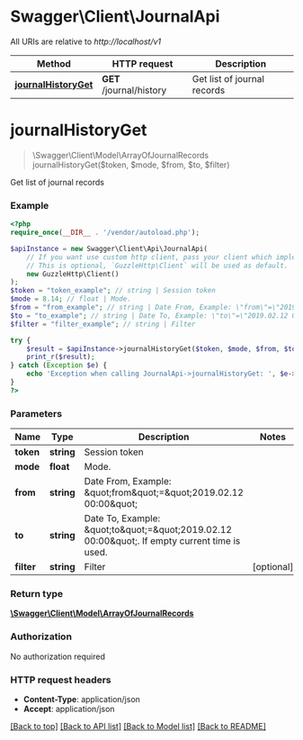 # Swagger\Client\JournalApi

All URIs are relative to *http://localhost/v1*

Method | HTTP request | Description
------------- | ------------- | -------------
[**journalHistoryGet**](JournalApi.md#journalHistoryGet) | **GET** /journal/history | Get list of journal records


# **journalHistoryGet**
> \Swagger\Client\Model\ArrayOfJournalRecords journalHistoryGet($token, $mode, $from, $to, $filter)

Get list of journal records

### Example
```php
<?php
require_once(__DIR__ . '/vendor/autoload.php');

$apiInstance = new Swagger\Client\Api\JournalApi(
    // If you want use custom http client, pass your client which implements `GuzzleHttp\ClientInterface`.
    // This is optional, `GuzzleHttp\Client` will be used as default.
    new GuzzleHttp\Client()
);
$token = "token_example"; // string | Session token
$mode = 8.14; // float | Mode.
$from = "from_example"; // string | Date From, Example: \"from\"=\"2019.02.12 00:00\"
$to = "to_example"; // string | Date To, Example: \"to\"=\"2019.02.12 00:00\". If empty current time is used.
$filter = "filter_example"; // string | Filter

try {
    $result = $apiInstance->journalHistoryGet($token, $mode, $from, $to, $filter);
    print_r($result);
} catch (Exception $e) {
    echo 'Exception when calling JournalApi->journalHistoryGet: ', $e->getMessage(), PHP_EOL;
}
?>
```

### Parameters

Name | Type | Description  | Notes
------------- | ------------- | ------------- | -------------
 **token** | **string**| Session token |
 **mode** | **float**| Mode. |
 **from** | **string**| Date From, Example: \&quot;from\&quot;&#x3D;\&quot;2019.02.12 00:00\&quot; |
 **to** | **string**| Date To, Example: \&quot;to\&quot;&#x3D;\&quot;2019.02.12 00:00\&quot;. If empty current time is used. |
 **filter** | **string**| Filter | [optional]

### Return type

[**\Swagger\Client\Model\ArrayOfJournalRecords**](../Model/ArrayOfJournalRecords.md)

### Authorization

No authorization required

### HTTP request headers

 - **Content-Type**: application/json
 - **Accept**: application/json

[[Back to top]](#) [[Back to API list]](../../README.md#documentation-for-api-endpoints) [[Back to Model list]](../../README.md#documentation-for-models) [[Back to README]](../../README.md)

